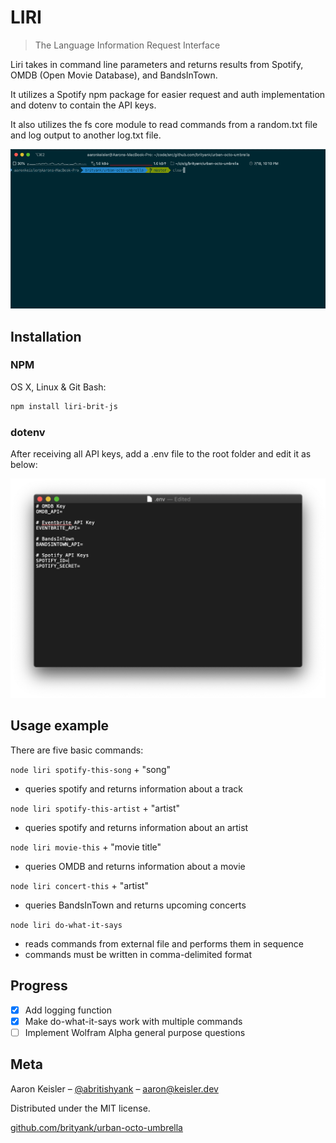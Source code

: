 # LIRI

> The Language Information Request Interface

Liri takes in command line parameters and returns results from Spotify, OMDB (Open Movie Database), and BandsInTown.

It utilizes a Spotify npm package for easier request and auth implementation and dotenv to contain the API keys.

It also utilizes the fs core module to read commands from a random.txt file and log output to another log.txt file.

![](media/liri_demo.gif)

## Installation

### NPM

OS X, Linux & Git Bash:

```sh
npm install liri-brit-js
```

### dotenv

After receiving all API keys, add a .env file to the root folder and edit it as below:

![](/media/dotenv.png)

## Usage example

There are five basic commands:

`node liri spotify-this-song` + "song"

- queries spotify and returns information about a track

`node liri spotify-this-artist` + "artist"

- queries spotify and returns information about an artist

`node liri movie-this` + "movie title"

- queries OMDB and returns information about a movie

`node liri concert-this` + "artist"

- queries BandsInTown and returns upcoming concerts

`node liri do-what-it-says`

- reads commands from external file and performs them in sequence
- commands must be written in comma-delimited format

## Progress

- [x] Add logging function
- [x] Make do-what-it-says work with multiple commands
- [ ] Implement Wolfram Alpha general purpose questions

## Meta

Aaron Keisler – [@abritishyank](https://twitter.com/abritishyank) – aaron@keisler.dev

Distributed under the MIT license.

[github.com/brityank/urban-octo-umbrella](https://github.com/brityank/urban-octo-umbrella)